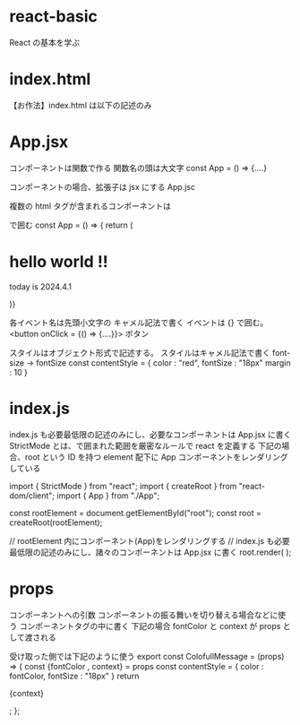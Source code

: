 # react-basic

React の基本を学ぶ

# index.html

【お作法】index.html は以下の記述のみ

  <html>
    <head>
      <meta charset="utf-8" />
      <title>React Basic</title>
    </head>
    <body>
      <div id="root"></div>
    </body>
  </html>

# App.jsx

コンポーネントは関数で作る
関数名の頭は大文字
const App = () => {....}

コンポーネントの場合、拡張子は jsx にする
App.jsc

複数の html タグが含まれるコンポーネントは <div></div> で囲む
const App = () => {
return (

  <div>
  <h1> hello world !! </h1>
  <p> today is 2024.4.1 </p>
  </div>
  )}

各イベント名は先頭小文字の キャメル記法で書く
イベントは {} で囲む。
<button onClick = {() => {....}}> ボタン </button>

スタイルはオブジェクト形式で記述する。
スタイルはキャメル記法で書く font-size → fontSize
const contentStyle = {
color : "red",
fontSize : "18px"
margin : 10
}

# index.js

index.js も必要最低限の記述のみにし、必要なコンポーネントは App.jsx に書く
StrictMode とは、<StrictMode></StrictMode>で囲まれた範囲を厳密なルールで react を定義する
下記の場合、root という ID を持つ element 配下に App コンポーネントをレンダリングしている

import { StrictMode } from "react";
import { createRoot } from "react-dom/client";
import { App } from "./App";

const rootElement = document.getElementById("root");
const root = createRoot(rootElement);

// rootElement 内にコンポーネント(App)をレンダリングする
// index.js も必要最低限の記述のみにし、諸々のコンポーネントは App.jsx に書く
root.render(
<StrictMode>
<App></App>
</StrictMode>
);

# props

コンポーネントへの引数
コンポーネントの振る舞いを切り替える場合などに使う
コンポーネントタグの中に書く
下記の場合 fontColor と context が props として渡される
<ColofullMessage fontColor = "blue" context = "お元気ですか？"></ColofullMessage>

受け取った側では下記のように使う
export const ColofullMessage = (props) => {
const {fontColor , context} = props
const contentStyle = {
color : fontColor,
fontSize : "18px"
}
return <p style={contentStyle}>{context}</p>;
};
